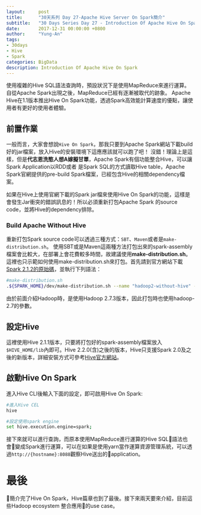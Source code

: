 ```yaml
---
layout:     post
title:      "30天系列 Day 27-Apache Hive Server On Spark簡介"
subtitle:   "30 Days Series Day 27 - Introduction Of Apache Hive On Spark"
date:       2017-12-31 00:00:00 +0800
author:     "Yung-An"
tags:
- 30days
- Hive
- Spark
categories: BigData
description: Introduction Of Apache Hive On Spark
---
```


使用複雜的Hive SQL語法查詢時，預設狀況下是使用MapReduce來進行運算。自從Apache Spark出現之後，MapReduce已經有逐漸被取代的跡象。
Apache Hive在1.1版本推出Hive On Spark功能，透過Spark高效能計算速度的優點，讓使用者有更好的使用者體驗。

## 前置作業

一般而言，大家會想說`Hive On Spark`，那我只要到Apache Spark網站下載build好的jar檔案，放入Hive的安裝環境下這應應該就可以跑了吧！
沒錯！理論上是這樣，但是**代志恩洗憨人想A嫁擬甘單**，Apache Spark有個功能整合Hive，可以讓Spark Application以RDD或者
是Spark SQL的方式讀取Hive table，Apache Spark官網提供的pre-build Spark檔案，已經包含Hive的相關dependency檔案。

如果在Hive上使用官網下載的Spark jar檔來使用Hive On Spark的功能，這樣是會發生Jar衝突的錯誤訊息的！所以必須重新打包Apache Spark 的source code，並將Hive的dependency排除。

### Build Apache Without Hive

重新打包Spark source code可以透過三種方式：`SBT`、`Maven`或者是`make-distribution.sh`。
使用SBT或是Maven這兩種方法打包出來的spark-assembly檔案會比較大，在部署上會花費較多時間，故建議使用**make-distribution.sh**。
這裡也只示範如何使用make-distribution.sh來打包。首先請到官方網站下載[Spark 2.1.2的原始碼][Spark_212_source]，並執行下列語法：

```bash
#make-distribution.sh
.${SPARK_HOME}/dev/make-distribution.sh --name "hadoop2-without-hive" --tgz "-Pyarn,hadoop-provided,hadoop-2.7"
```

由於前面介紹Hadoop時，是使用Hadoop 2.7.3版本，因此打包時也使用hadoop-2.7的參數。

## 設定Hive

這裡使用Hive 2.1.1版本，只要將打包好的spark-assembly檔案放入`$HIVE_HOME/lib`內即可。Hive 2.2.0(含)之後的版本，Hive只支援Spark 2.0及之後的新版本，詳細安裝方式可參考[Hive官方網站][config_hive_on_spark]。

## 啟動Hive On Spark

進入Hive CLI後輸入下面的設定，即可啟用Hive On Spark:

```bash
#進入Hive CEL
hive

#設定使用spark engine
set hive.execution.engine=spark;
```

接下來就可以進行查詢，而原本使用MapReduce進行運算的Hive SQL語法也會變成Spark進行運算，可以在如果是使用yarn當作運算資源管理系統，可以透過`http://{hostname}:8088`觀察Hive送出的application。

# 最後

簡介完了Hive On Spark，Hive篇章也到了最後。接下來兩天要來介紹，目前這些Hadoop ecosystem 整合應用的use case。

[Spark_212_source]: https://www.apache.org/dyn/closer.lua/spark/spark-2.1.2/spark-2.1.2.tgz
[config_hive_on_spark]: https://cwiki.apache.org/confluence/display/Hive/Hive+on+Spark%3A+Getting+Started#HiveonSpark:GettingStarted-ConfiguringHive
